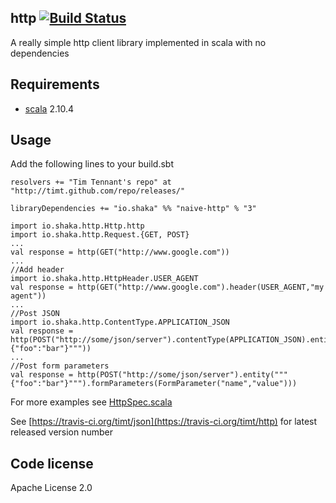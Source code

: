 http  [![Build Status](https://travis-ci.org/timt/http.png?branch=master)](https://travis-ci.org/timt/http)
----
A really simple http client library implemented in scala with no dependencies


Requirements
------------

* [scala](http://www.scala-lang.org) 2.10.4

Usage
-----
Add the following lines to your build.sbt

    resolvers += "Tim Tennant's repo" at "http://timt.github.com/repo/releases/"

    libraryDependencies += "io.shaka" %% "naive-http" % "3"

    import io.shaka.http.Http.http
    import io.shaka.http.Request.{GET, POST}
    ...
    val response = http(GET("http://www.google.com"))
    ...
    //Add header
    import io.shaka.http.HttpHeader.USER_AGENT
    val response = http(GET("http://www.google.com").header(USER_AGENT,"my agent"))
    ...
    //Post JSON
    import io.shaka.http.ContentType.APPLICATION_JSON
    val response = http(POST("http://some/json/server").contentType(APPLICATION_JSON).entity("""{"foo":"bar"}"""))
    ...
    //Post form parameters
    val response = http(POST("http://some/json/server").entity("""{"foo":"bar"}""").formParameters(FormParameter("name","value")))

For more examples see [HttpSpec.scala](https://github.com/timt/http/blob/master/src/test/scala/io/shaka/http/HttpSpec.scala)

See [https://travis-ci.org/timt/json](https://travis-ci.org/timt/http) for latest released version number


Code license
------------
Apache License 2.0